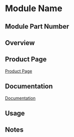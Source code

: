 # Module Name

## Module Part Number
<!-- The official part number for the module. -->

## Overview
<!-- A brief description of the module and its purpose. -->

## Product Page
[Product Page](URL)

## Documentation
[Documentation](URL)

## Usage
<!-- Instructions on how to use the module. -->

## Notes
<!-- Any additional notes or important information related to the module. -->
